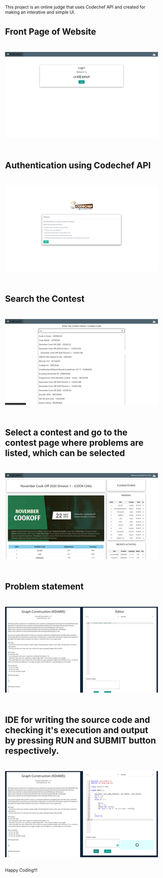 This project is an online judge that uses Codechef API and created for making an interative and simple UI.
<br/>
# Front Page of Website

<br/>

![](Images/front-view.png)

<br/>

# Authentication using Codechef API

<br/>

![](Images/Login-page.png)

<br/>

# Search the Contest 

<br/>

![](Images/Search-page.png)

<br/>

# Select a contest and go to the contest page where problems are listed, which can be selected

<br/>

![](Images/Contest-page.png)

<br/>

# Problem statement

<br/>

![](Images/Problem-page.png)

<br/>

# IDE for writing the source code and checking it's execution and output by pressing RUN and SUBMIT button respectively.


<br/>

![](Images/Code-page.png)

<br/>
Happy Coding!!!
